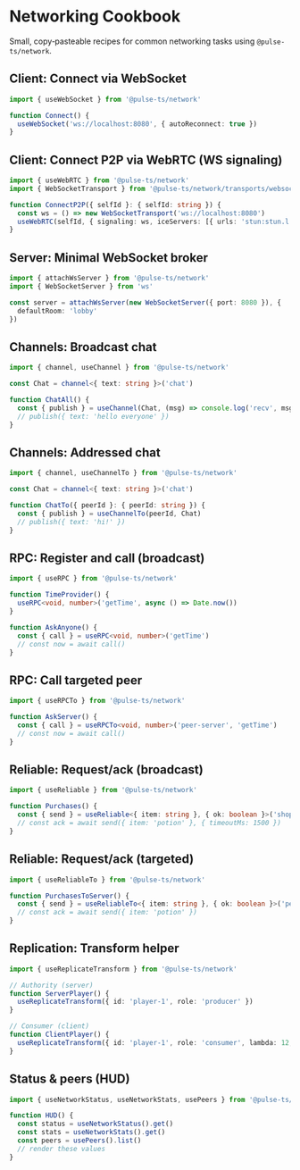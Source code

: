 # Networking Cookbook

Small, copy‑pasteable recipes for common networking tasks using `@pulse-ts/network`.

## Client: Connect via WebSocket

```ts
import { useWebSocket } from '@pulse-ts/network'

function Connect() {
  useWebSocket('ws://localhost:8080', { autoReconnect: true })
}
```

## Client: Connect P2P via WebRTC (WS signaling)

```ts
import { useWebRTC } from '@pulse-ts/network'
import { WebSocketTransport } from '@pulse-ts/network/transports/websocket'

function ConnectP2P({ selfId }: { selfId: string }) {
  const ws = () => new WebSocketTransport('ws://localhost:8080')
  useWebRTC(selfId, { signaling: ws, iceServers: [{ urls: 'stun:stun.l.google.com:19302' }] })
}
```

## Server: Minimal WebSocket broker

```ts
import { attachWsServer } from '@pulse-ts/network'
import { WebSocketServer } from 'ws'

const server = attachWsServer(new WebSocketServer({ port: 8080 }), {
  defaultRoom: 'lobby'
})
```

## Channels: Broadcast chat

```ts
import { channel, useChannel } from '@pulse-ts/network'

const Chat = channel<{ text: string }>('chat')

function ChatAll() {
  const { publish } = useChannel(Chat, (msg) => console.log('recv', msg.text))
  // publish({ text: 'hello everyone' })
}
```

## Channels: Addressed chat

```ts
import { channel, useChannelTo } from '@pulse-ts/network'

const Chat = channel<{ text: string }>('chat')

function ChatTo({ peerId }: { peerId: string }) {
  const { publish } = useChannelTo(peerId, Chat)
  // publish({ text: 'hi!' })
}
```

## RPC: Register and call (broadcast)

```ts
import { useRPC } from '@pulse-ts/network'

function TimeProvider() {
  useRPC<void, number>('getTime', async () => Date.now())
}

function AskAnyone() {
  const { call } = useRPC<void, number>('getTime')
  // const now = await call()
}
```

## RPC: Call targeted peer

```ts
import { useRPCTo } from '@pulse-ts/network'

function AskServer() {
  const { call } = useRPCTo<void, number>('peer-server', 'getTime')
  // const now = await call()
}
```

## Reliable: Request/ack (broadcast)

```ts
import { useReliable } from '@pulse-ts/network'

function Purchases() {
  const { send } = useReliable<{ item: string }, { ok: boolean }>('shop:buy')
  // const ack = await send({ item: 'potion' }, { timeoutMs: 1500 })
}
```

## Reliable: Request/ack (targeted)

```ts
import { useReliableTo } from '@pulse-ts/network'

function PurchasesToServer() {
  const { send } = useReliableTo<{ item: string }, { ok: boolean }>('peer-server', 'shop:buy')
  // const ack = await send({ item: 'potion' })
}
```

## Replication: Transform helper

```ts
import { useReplicateTransform } from '@pulse-ts/network'

// Authority (server)
function ServerPlayer() {
  useReplicateTransform({ id: 'player-1', role: 'producer' })
}

// Consumer (client)
function ClientPlayer() {
  useReplicateTransform({ id: 'player-1', role: 'consumer', lambda: 12, snapDist: 5 })
}
```

## Status & peers (HUD)

```ts
import { useNetworkStatus, useNetworkStats, usePeers } from '@pulse-ts/network'

function HUD() {
  const status = useNetworkStatus().get()
  const stats = useNetworkStats().get()
  const peers = usePeers().list()
  // render these values
}
```

